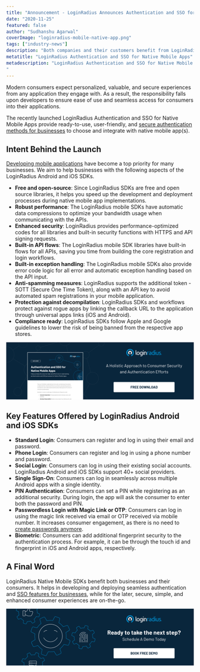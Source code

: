 ```yaml
---
title: "Announcement - LoginRadius Announces Authentication and SSO for Native Mobile Apps"
date: "2020-11-25"
featured: false 
author: "Sudhanshu Agarwal"
coverImage: "loginradius-mobile-native-app.png"
tags: ["industry-news"]
description: "Both companies and their customers benefit from LoginRadius Native Mobile SDKs. It allows companies to build and deploy seamless authentication and SSO functionality, while stable, easy and improved customer experiences are on-the-go for later."
metatitle: "LoginRadius Authentication and SSO for Native Mobile Apps"
metadescription: "LoginRadius Authentication and SSO for Native Mobile Apps provide enterprise authentication methods that are ready to use, user-friendly, and reliable.
"
---
```



Modern consumers expect personalized, valuable, and secure experiences from any application they engage with. As a result, the responsibility falls upon developers to ensure ease of use and seamless access for consumers into their applications. 

The recently launched LoginRadius Authentication and SSO for Native Mobile Apps provide ready-to-use, user-friendly, and [secure authentication methods for businesses](https://www.loginradius.com/multi-factor-authentication/) to choose and integrate with native mobile app(s). 


## Intent Behind the Launch

[Developing mobile applications](https://www.loginradius.com/mobile/) have become a top priority for many businesses. We aim to help businesses with the following aspects of the LoginRadius Android and iOS SDKs.



*   **Free and open-source**: Since LoginRadius SDKs are free and open source libraries, it helps you speed up the development and deployment processes during native mobile app implementations. 
*   **Robust performance**: The LoginRadius mobile SDKs have automatic data compressions to optimize your bandwidth usage when communicating with the APIs.
*   **Enhanced security**: LoginRadius provides performance-optimized codes for all libraries and built-in security functions with HTTPS and API signing requests.
*   **Built-in API flows**: The LoginRadius mobile SDK libraries have built-in flows for all APIs, saving you time from building the core registration and login workflows. 
*   **Built-in exception handling**: The LoginRadius mobile SDKs also provide error code logic for all error and automatic exception handling based on the API input.
*   **Anti-spamming measures**: LoginRadius supports the additional token - SOTT (Secure One Time Token), along with an API key to avoid automated spam registrations in your mobile application.
*   **Protection against decompilation**: LoginRadius SDKs and workflows protect against rogue apps by linking the callback URL to the application through universal apps links (iOS and Android).
*   **Compliance ready**: LoginRadius SDKs follow Apple and Google guidelines to lower the risk of being banned from the respective app stores. 



[![loginradius-native-mobile-apps-datasheet](loginradius-native-mobile-apps-datasheet.png)](https://www.loginradius.com/resource/authentication-sso-native-mobile-apps-datasheet)


## Key Features Offered by LoginRadius Android and iOS SDKs



*   **Standard Login**: Consumers can register and log in using their email and password. 
*   **Phone Login**: Consumers can register and log in using a phone number and password. 
*   **Social Login**: Consumers can log in using their existing social accounts. LoginRadius Android and iOS SDKs support 40+ social providers.
*   **Single Sign-On**: Consumers can log in seamlessly across multiple Android apps with a single identity.
*   **PIN Authentication**: Consumers can set a PIN while registering as an additional security. During login, the app will ask the consumer to enter both the password and PIN. 
*   **Passwordless Login with Magic Link or OTP**: Consumers can log in using the magic link received via email or OTP received via mobile number. It increases consumer engagement, as there is no need to [create passwords anymore](https://www.loginradius.com/blog/start-with-identity/2020/10/loginradius-launches-passwordless-login-with-magic-link-or-otp/). 
*   **Biometric**: Consumers can add additional fingerprint security to the authentication process. For example, it can be through the touch id and fingerprint in iOS and Android apps, respectively.


## A Final Word

LoginRadius Native Mobile SDKs benefit both businesses and their consumers. It helps in developing and deploying seamless authentication and [SSO features for businesses](https://www.loginradius.com/single-sign-on/), while for the later, secure, simple, and enhanced consumer experiences are on-the-go. 

[![Book-a-demo-loginradius](../../assets/book-a-demo-loginradius.png)](https://www.loginradius.com/book-a-demo/)


